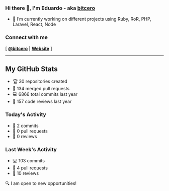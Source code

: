 ### Hi there 👋, I'm Eduardo - aka [bitcero](https://bitcero.dev)

- 🔭 I’m currently working on different projects using Ruby, RoR, PHP, Laravel, React, Node

### Connect with me

[ [**@bitcero**](https://twitter.com/bitcero/) |
[**Website**](https://eduardocortes.mx) ]

---

<!--SECTION:stats-->
## My GitHub Stats

- 🏆 30 repositories created
- 🔀 134 merged pull requests
- 💻 6866 total commits last year
- 🧐 157 code reviews last year

### Today's Activity

- 📝 2 commits
- 🤝 0 pull requests
- 👀 0 reviews

### Last Week's Activity

- 💻 103 commits
- 🤝 4 pull requests
- 👀 10 reviews

🔍 I am open to new opportunities!
  <!--/SECTION:stats-->
